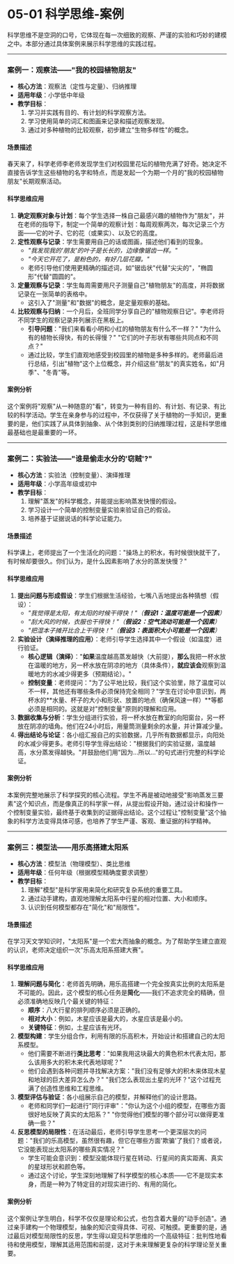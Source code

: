 # 05-01 科学思维-案例

科学思维不是空洞的口号，它体现在每一次细致的观察、严谨的实验和巧妙的建模之中。本部分通过具体案例来展示科学思维的实践过程。

---

### 案例一：观察法——"我的校园植物朋友"

- **核心方法**：观察法（定性与定量）、归纳推理
- **适用年级**：小学低中年级
- **教学目标**：
  1. 学习并实践有目的、有计划的科学观察方法。
  2. 学习使用简单的词汇和图画来记录和描述观察发现。
  3. 通过对多种植物的比较观察，初步建立"生物多样性"的概念。

#### 场景描述

春天来了，科学老师李老师发现学生们对校园里花坛的植物充满了好奇。她决定不直接告诉学生这些植物的名字和特点，而是发起一个为期一个月的"我的校园植物朋友"长期观察活动。

#### 科学思维应用

1. **确定观察对象与计划**：每个学生选择一株自己最感兴趣的植物作为"朋友"，并在老师的指导下，制定一个简单的观察计划：每周观察两次，每次记录三个方面——它的叶子、它的花（或果实）、以及它的高度。
2. **定性观察与记录**：学生需要用自己的话或图画，描述他们看到的现象。
    - *"我发现我的'朋友'的叶子是长长的，边缘像锯齿一样。"*
    - *"今天它开花了，是粉色的，有好几层花瓣。"*
    - 老师引导他们使用更精确的描述词，如"锯齿状"代替"尖尖的"，"椭圆形"代替"圆圆的"。
3. **定量观察与记录**：学生每周需要用尺子测量自己"植物朋友"的高度，并将数据记录在一张简单的表格中。
    - 这引入了"测量"和"数据"的概念，是定量观察的基础。
4. **比较观察与归纳**：一个月后，全班同学分享自己的"植物观察日记"。李老师将不同学生的观察记录并列展示在黑板上。
    - **引导问题**："我们来看看小明和小红的植物朋友有什么不一样？" "为什么有的植物长得快，有的长得慢？" "它们的叶子形状有哪些共同点和不同点？"
    - 通过比较，学生们直观地感受到校园里的植物是多种多样的。老师最后进行总结，引出"植物"这个上位概念，并介绍这些"朋友"的真实姓名，如"月季"、"冬青"等。

#### 案例分析

这个案例将"观察"从一种随意的"看"，转变为一种有目的、有计划、有记录、有比较的科学活动。学生在亲身参与的过程中，不仅获得了关于植物的一手知识，更重要的是，他们实践了从具体到抽象、从个体到类别的归纳推理过程，这是科学思维最基础也是最重要的一环。

---

### 案例二：实验法——"谁是偷走水分的'窃贼'?"

- **核心方法**：实验法（控制变量）、演绎推理
- **适用年级**：小学高年级或初中
- **教学目标**：
  1. 理解"蒸发"的科学概念，并能提出影响蒸发快慢的假设。
  2. 学习设计一个简单的控制变量实验来验证自己的假设。
  3. 培养基于证据说话的科学论证能力。

#### 场景描述

科学课上，老师提出了一个生活化的问题："操场上的积水，有时候很快就干了，有时候却要很久。你们认为，是什么因素影响了水分的蒸发快慢？"

#### 科学思维应用

1. **提出问题与形成假设**：学生们根据生活经验，七嘴八舌地提出各种猜想（假设）：
    - *"我觉得是太阳，有太阳的时候干得快！"（**假设1：温度可能是一个因素**）*
    - *"刮大风的时候，衣服也干得快！"（**假设2：空气流动可能是一个因素**）*
    - *"把湿本子摊开比合上干得快！"（**假设3：表面积大小可能是一个因素**）*
2. **实验设计（演绎推理的应用）**：老师引导学生选择其中一个假设（如温度）进行验证。
    - **核心逻辑（演绎）**："**如果**温度越高蒸发越快（大前提），**那么**我把一杯水放在温暖的地方，另一杯水放在阴凉的地方（具体条件），**就应该会**观察到温暖地方的水减少得更多（预期结论）。"
    - **控制变量**：老师提问："为了公平地比较，我们这个实验里，除了温度可以不一样，其他还有哪些条件必须保持完全相同？"学生在讨论中意识到，两杯水的**水量、杯子的大小和形状、放置的地点（确保风速一样）**等都必须是相同的。这就是对"控制变量"原则的理解和应用。
3. **数据收集与分析**：学生分组进行实验，将一杯水放在教室的向阳窗台，另一杯放在阴凉的墙角。他们在24小时后，用量筒测量剩余的水量，并计算减少量。
4. **得出结论与论证**：各小组汇报自己的实验数据，几乎所有数据都显示，向阳处的水减少得更多。老师引导学生得出结论："根据我们的实验证据，温度越高，水分蒸发得越快。"并鼓励他们用"因为...所以..."的句式进行完整的科学论证。

#### 案例分析

本案例完整地展示了科学探究的核心流程。学生不再是被动地接受"影响蒸发三要素"这个知识点，而是像真正的科学家一样，从提出假设开始，通过设计和操作一个控制变量实验，最终基于收集到的证据得出结论。这个过程让"控制变量"这个抽象的科学方法变得具体可感，也培养了学生严谨、客观、重证据的科学精神。

---

### 案例三：模型法——用乐高搭建太阳系

- **核心方法**：模型法（物理模型）、类比思维
- **适用年级**：任何年级（根据模型精确度要求调整）
- **教学目标**：
  1. 理解"模型"是科学家用来简化和研究复杂系统的重要工具。
  2. 通过动手建构，直观地理解太阳系中行星的相对位置、大小和顺序。
  3. 认识到任何模型都存在"简化"和"局限性"。

#### 场景描述

在学习天文学知识时，"太阳系"是一个宏大而抽象的概念。为了帮助学生建立直观的认识，老师决定组织一次"乐高太阳系搭建大赛"。

#### 科学思维应用

1. **理解问题与简化**：老师首先明确，用乐高搭建一个完全按真实比例的太阳系是不可能的。因此，这个模型的核心任务是**简化**——我们不追求完全的精确，但必须准确地反映几个最关键的特征：
    - **顺序**：八大行星的排列顺序必须是正确的。
    - **相对大小**：例如，木星应该是最大的，水星应该是最小的。
    - **关键特征**：例如，土星应该有光环。
2. **模型构建**：学生分组合作，利用有限的乐高积木，开始设计和搭建自己的太阳系模型。
    - 他们需要不断进行**类比思考**："如果我用这块最大的黄色积木代表太阳，那么该用多大的积木来代表地球呢？"
    - 他们会遇到各种问题并寻找解决方案："我们没有足够大的积木来体现木星和地球的巨大差异怎么办？" "我们怎么表现出土星的光环？"这个过程充满了创造性思维和工程思维。
3. **模型评估与验证**：各小组展示自己的模型，并解释他们的设计思路。
    - 老师和同学们一起进行"同行评审"："你认为这个小组的模型，在哪些方面很好地反映了真实的太阳系？" "你觉得他们模型的哪个部分可以做得更准确一些？"
4. **反思模型的局限性**：在活动最后，老师引导学生思考一个更深层次的问题："我们的乐高模型，虽然很有趣，但它在哪些方面'欺骗'了我们？或者说，它没能表现出太阳系的哪些真实情况？"
    - 学生可能会意识到：模型没能体现行星在转动、行星间的真实距离、真实的星球形状和颜色等。
    - 通过这个讨论，学生深刻地理解了科学模型的核心本质——它不是现实本身，而是一种为了特定目的对现实进行的、有用的简化。

#### 案例分析

这个案例让学生明白，科学不仅仅是理论和公式，也包含着大量的"动手创造"。通过亲手建构一个物理模型，抽象的知识变得具体、可视、可触摸。更重要的是，通过最后对模型局限性的反思，学生得以窥见科学思维的一个高级特征：批判性地看待和使用模型，理解其适用范围和前提，这对于未来理解更复杂的科学理论至关重要。
